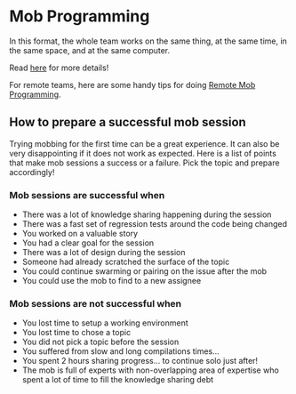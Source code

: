 # Mob Programming

In this format, the whole team works on the same thing,
at the same time, in the same space, and at the same computer.

Read [here](https://mobprogramming.org/mob-programming-basics/) for more details!

For remote teams, here are some handy tips for doing [Remote Mob Programming](https://www.remotemobprogramming.org/).

## How to prepare a successful mob session

Trying mobbing for the first time can be a great experience. It can also be very disappointing if it does not work as expected. Here is a list of points that make mob sessions a success or a failure. Pick the topic and prepare accordingly!

### Mob sessions are successful when

* There was a lot of knowledge sharing happening during the session
* There was a fast set of regression tests around the code being changed
* You worked on a valuable story
* You had a clear goal for the session
* There was a lot of design during the session
* Someone had already scratched the surface of the topic
* You could continue swarming or pairing on the issue after the mob
* You could use the mob to find to a new assignee

### Mob sessions are not successful when

* You lost time to setup a working environment
* You lost time to chose a topic
* You did not pick a topic before the session
* You suffered from slow and long compilations times...
* You spent 2 hours sharing progress... to continue solo just after!
* The mob is full of experts with non-overlapping area of expertise
  who spent a lot of time to fill the knowledge sharing debt
